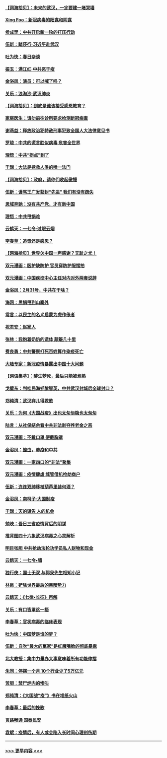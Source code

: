 #### [【网海拾贝】：未来的武汉，一定要建一堵哭墙](../pages/nsc993/n11938684.md?t=03141531) 
#### [Xing Foo：新冠病毒的阳谋和阴谋](../pages/nsc993/n11936086.md?t=03141531) 
#### [侯成罡：中共开启新一轮的打压行动](../pages/nsc993/n11935730.md?t=03141531) 
#### [伍新：踏莎行‧习近平赴武汉](../pages/nsc993/n11935157.md?t=03141531) 
#### [吐为快：春日杂谈](../pages/nsc993/n11934776.md?t=03141531) 
#### [振玉：满江红‧中共恶于疫](../pages/nsc993/n11934647.md?t=03141531) 
#### [金浴凤：演员：可以喊了吗？](../pages/nsc993/n11934602.md?t=03141531) 
#### [关乐：浪淘沙·武汉肺炎](../pages/nsc993/n11931792.md?t=03141531) 
#### [【网海拾贝】：到底是谁该接受感恩教育？](../pages/nsc993/n11931552.md?t=03141531) 
#### [家庭医生：请勿前往诊所要求检测新冠病毒](../pages/nsc993/n11929190.md?t=03141531) 
#### [谢燕益：释放政治犯特赦刑事犯致全国人大法律意见书](../pages/nsc993/n11928978.md?t=03141531) 
#### [罗琼：中共的谎言胜似病毒 危害全世界](../pages/nsc993/n11922636.md?t=03141531) 
#### [理悟：中共“拐点”到了](../pages/nsc993/n11928496.md?t=03141531) 
#### [千瑞：大法是拯救人类的唯一法门](../pages/nsc993/n11927637.md?t=03141531) 
#### [【网海拾贝】：政府，请你们收起傲慢](../pages/nsc993/n11926932.md?t=03141531) 
#### [伍新：谩骂王广发获封“先进” 我们有没有疏失](../pages/nsc993/n11926101.md?t=03141531) 
#### [思域奔驰：没有共产党，才有新中国](../pages/nsc993/n11926058.md?t=03141531) 
#### [理悟：中共甩锅难](../pages/nsc993/n11925355.md?t=03141531) 
#### [云鹤天：一七令·过眼云烟](../pages/nsc993/n11925284.md?t=03141531) 
#### [李春草：追责还是感恩？](../pages/nsc993/n11925274.md?t=03141531) 
#### [【网海拾贝】世界欠中国一声感谢？无耻之尤！](../pages/nsc993/n11925239.md?t=03141531) 
#### [双元漫画：医护缺防护 官员穿防护服摆拍](../pages/nsc993/n11923899.md?t=03141531) 
#### [双元漫画：中国疾控中心主任对内对外两套说辞](../pages/nsc993/n11921994.md?t=03141531) 
#### [金浴凤：2月31号，中共在干啥？](../pages/nsc993/n11922706.md?t=03141531) 
#### [海网：黑锅甩到山寨外](../pages/nsc993/n11922688.md?t=03141531) 
#### [常言：以民主的名义启蒙为虎作伥者](../pages/nsc993/n11922217.md?t=03141531) 
#### [祝君安：赵家人](../pages/nsc993/n11922209.md?t=03141531) 
#### [张林：我抱着奶奶的遗体 颠簸几十里](../pages/nsc993/n11920945.md?t=03141531) 
#### [费良勇：中共警察打死百姓算作染疫死亡](../pages/nsc993/n11919264.md?t=03141531) 
#### [大陆专家：新冠疫情暴露出中国十大问题](../pages/nsc993/n11919187.md?t=03141531) 
#### [【网语集萃】：醉生梦死，最后只能被煮熟](../pages/nsc993/n11918994.md?t=03141531) 
#### [戈壁东：判桂民海抓黎智英，中共武汉封城后全球封口？](../pages/nsc993/n11917982.md?t=03141531) 
#### [郑纯清：武汉弃儿得救歌](../pages/nsc993/n11917881.md?t=03141531) 
#### [关乐：为何《大国战疫》出也太匆匆隐也太匆匆](../pages/nsc993/n11917792.md?t=03141531) 
#### [陆言：从社保结余看中共非法剥夺养老金之恶](../pages/nsc993/n11917084.md?t=03141531) 
#### [双元漫画：不戴口罩 便戴胸罩](../pages/nsc993/n11916447.md?t=03141531) 
#### [金浴凤：蝗虫，肺疫和中共](../pages/nsc993/n11916904.md?t=03141531) 
#### [双元漫画：一家四口的“非法”聚集](../pages/nsc993/n11916378.md?t=03141531) 
#### [双元漫画：疫情肆虐 城管借机抢劫商户](../pages/nsc993/n11916310.md?t=03141531) 
#### [伍新：连连双肺移植葫芦里装何酒？](../pages/nsc993/n11913667.md?t=03141531) 
#### [金浴凤：南柯子·大国制疫](../pages/nsc993/n11913657.md?t=03141531) 
#### [千瑞：天的谴告  人的机会](../pages/nsc993/n11913309.md?t=03141531) 
#### [勉映：吾日三省疫情背后的阴谋](../pages/nsc993/n11913079.md?t=03141531) 
#### [推背图四十六象武汉病毒之心灵解析](../pages/nsc993/n11911761.md?t=03141531) 
#### [明目张胆 中共抢劫法轮功学员私人财物和现金](../pages/nsc993/n11910262.md?t=03141531) 
#### [云鹤天：一七令▪墙](../pages/nsc993/n11910627.md?t=03141531) 
#### [独行侠：国士无双 与郭泉先生相知小记](../pages/nsc993/n11910613.md?t=03141531) 
#### [林泉：铲除世界最后的黑暗势力](../pages/nsc993/n11909320.md?t=03141531) 
#### [云鹤天：《七律▪长征》再解](../pages/nsc993/n11909327.md?t=03141531) 
#### [关乐：有口皆罩这一捂](../pages/nsc993/n11908393.md?t=03141531) 
#### [李春草：官状病毒的临床表现](../pages/nsc993/n11908339.md?t=03141531) 
#### [吐为快：中国梦是谁的梦？](../pages/nsc993/n11906564.md?t=03141531) 
#### [伍新：自吹“最大的赢家”是红魔嘴脸的彻底暴露](../pages/nsc993/n11906407.md?t=03141531) 
#### [北大教授：集中力量办大事意味着所有功能停摆](../pages/nsc993/n11904800.md?t=03141531) 
#### [朱同：停摆一个月 10个行业少了5万亿元](../pages/nsc993/n11904498.md?t=03141531) 
#### [苦胆：焚尸炉内的惨叫](../pages/nsc993/n11904479.md?t=03141531) 
#### [郑纯清：《大国战“疫”》书在堆纸火山](../pages/nsc993/n11904450.md?t=03141531) 
#### [李春草：最后的挽歌](../pages/nsc993/n11904441.md?t=03141531) 
#### [言路畅通 国泰民安](../pages/nsc993/n11904222.md?t=03141531) 
#### [袁斌：疫情后，有人或会陷入长时间心理创伤期](../pages/nsc993/n11901514.md?t=03141531) 

----
#### [ >>> 更早内容 <<< ](../indexes/nsc993-earlier.md)
